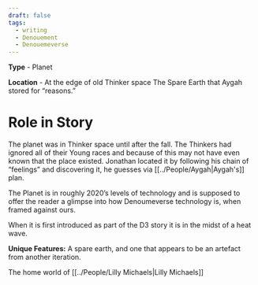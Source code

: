 ```yaml
---
draft: false
tags:
  - writing
  - Denouement
  - Denouemeverse
---
```


**Type** - Planet

**Location** - At the edge of old Thinker space
The Spare Earth that Aygah stored for “reasons.”

# Role in Story  

The planet was in Thinker space until after the fall. The Thinkers had ignored all of their Young races and because of this may not have even known that the place existed. Jonathan located it by following his chain of “feelings” and discovering it, he guesses via [[../People/Aygah|Aygah's]] plan. 

The Planet is in roughly 2020’s levels of technology and is supposed to offer the reader a glimpse into how Denoumeverse technology is, when framed against ours. 

 When it is first introduced as part of the D3 story it is in the midst of a heat wave. 

**Unique Features:** A spare earth, and one that appears to be an artefact from another iteration. 

The home world of [[../People/Lilly Michaels|Lilly Michaels]]
